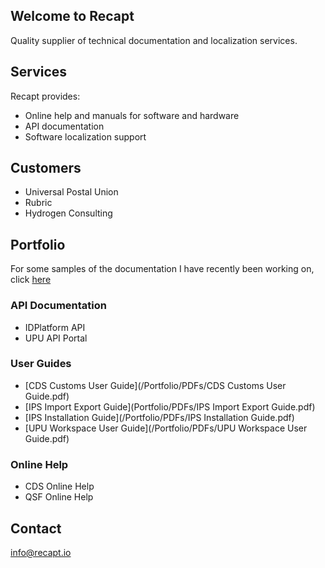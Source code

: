 ## Welcome to Recapt
Quality supplier of technical documentation and localization services.

## Services
Recapt provides:

- Online help and manuals for software and hardware
- API documentation
- Software localization support

## Customers
- Universal Postal Union
- Rubric
- Hydrogen Consulting

## Portfolio
For some samples of the documentation I have recently been working on, click [here](/Portfolio/portfolio.md)

### API Documentation
- IDPlatform API
- UPU API Portal

### User Guides
- [CDS Customs User Guide](/Portfolio/PDFs/CDS Customs User Guide.pdf)
- [IPS Import Export Guide](Portfolio/PDFs/IPS Import Export Guide.pdf)
- [IPS Installation Guide](/Portfolio/PDFs/IPS Installation Guide.pdf)
- [UPU Workspace User Guide](/Portfolio/PDFs/UPU Workspace User Guide.pdf)

### Online Help
- CDS Online Help
- QSF Online Help

## Contact
info@recapt.io
